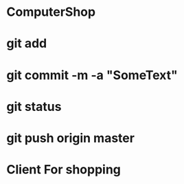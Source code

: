 # ComputerShop

# git add
# git commit -m -a "SomeText"
# git status
# git push origin master
# Client For shopping 